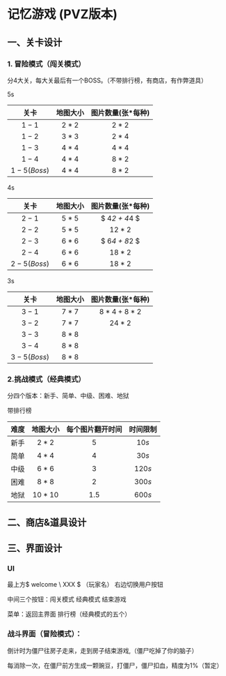 # 记忆游戏 (PVZ版本)

## 一、关卡设计

### 1. 冒险模式（闯关模式）

分4大关，每大关最后有一个BOSS。（不带排行榜，有商店，有作弊道具）

5s

|    关卡     | 地图大小 | 图片数量(张*每种) |
| :---------: | :------: | :---------------: |
|    $1-1$    |  $2*2$   |       $2*2$       |
|    $1-2$    |  $3*3$   |       $2*4$       |
|    $1-3$    |  $4*4$   |       $4*4$       |
|    $1-4$    |  $4*4$   |       $8*2$       |
| $1-5(Boss)$ |  $4*4$   |       $8*2$       |

4s

|    关卡     | 地图大小 | 图片数量(张*每种) |
| :---------: | :------: | :---------------: |
|    $2-1$    |  $5*5$   |    $ 4*2 + 4*4 $    |
|    $2-2$    |  $5*5$   |      $12*2$       |
|    $2-3$    |  $6*6$   |    $ 6*4 + 8*2 $    |
|    $2-4$    |  $6*6$   |      $18*2$       |
| $2-5(Boss)$ |  $6*6$   |      $18*2$       |

3s

|    关卡     | 地图大小 | 图片数量(张*每种) |
| :---------: | :------: | :---------------: |
|    $3-1$    |  $7*7$   |    $8*4 + 8*2$    |
|    $3-2$    |  $7*7$   |      $24*2$       |
|    $3-3$    |  $8*8$   |                   |
|    $3-4$    |  $8*8$   |                   |
| $3-5(Boss)$ |  $8*8$   |                   |

### 2.挑战模式（经典模式）

分四个版本：新手、简单、中级、困难、地狱

带排行榜

| 难度 | 地图大小 | 每个图片翻开时间 | 时间限制 |
| :--: | :------: | :--------------: | :------: |
| 新手 |  $2*2$   |       $5$        |  $10s$   |
| 简单 |  $4*4$   |       $4$        |  $30s$   |
| 中级 |  $6*6$   |       $3$        |  $120s$  |
| 困难 |  $8*8$   |       $2$        |  $300s$  |
| 地狱 | $10*10$  |      $1.5$       |  $600s$  |

## 二、商店&道具设计





## 三、界面设计

### UI

最上方$ welcome \  XXX $ （玩家名） 右边切换用户按钮

中间三个按钮：闯关模式 经典模式 结束游戏

菜单：返回主界面 排行榜（经典模式的五个）

### 战斗界面（冒险模式）：

倒计时为僵尸往房子走来，走到房子结束游戏,（僵尸吃掉了你的脑子）

每消除一次，在僵尸前方生成一颗豌豆，打僵尸，僵尸扣血，精度为1%（暂定）

